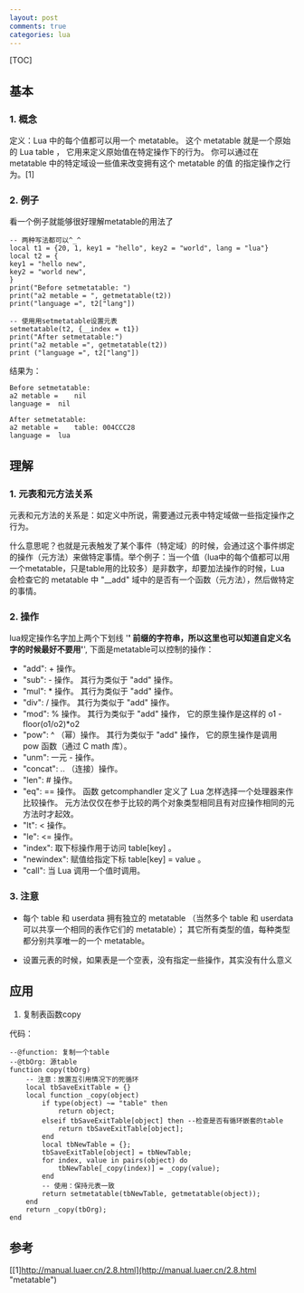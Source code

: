 ```yaml
---
layout: post
comments: true
categories: lua
---
```

[TOC]

## 基本

### 1. 概念
定义：Lua 中的每个值都可以用一个 metatable。 这个 metatable 就是一个原始的 Lua table ， 它用来定义原始值在特定操作下的行为。 你可以通过在 metatable 中的特定域设一些值来改变拥有这个 metatable 的值 的指定操作之行为。[1]

### 2. 例子

看一个例子就能够很好理解metatable的用法了

    -- 两种写法都可以^_^
	local t1 = {20, 1, key1 = "hello", key2 = "world", lang = "lua"}
	local t2 = {
	key1 = "hello new",
	key2 = "world new",
	}
	print("Before setmetatable: ")
	print("a2 metable = ", getmetatable(t2))
	print("language =", t2["lang"])

	-- 使用用setmetatable设置元表
	setmetatable(t2, {__index = t1})
	print("After setmetatable:")
	print("a2 metable =", getmetatable(t2))
	print ("language =", t2["lang"])

结果为：

    Before setmetatable: 
	a2 metable = 	nil
	language =	nil

	After setmetatable:
	a2 metable =	table: 004CCC28
	language =	lua

## 理解

### 1. 元表和元方法关系

元表和元方法的关系是：如定义中所说，需要通过元表中特定域做一些指定操作之行为。

什么意思呢？也就是元表触发了某个事件（特定域）的时候，会通过这个事件绑定的操作（元方法）来做特定事情。举个例子：当一个值（lua中的每个值都可以用一个metatable，只是table用的比较多）是非数字，却要加法操作的时候，Lua 会检查它的 metatable 中 "__add" 域中的是否有一个函数（元方法），然后做特定的事情。

### 2. 操作

lua规定操作名字加上两个下划线 '__' 前缀的字符串，所以这里也可以知道自定义名字的时候最好不要用'__', 下面是metatable可以控制的操作：

* "add": + 操作。
* "sub": - 操作。 其行为类似于 "add" 操作。
* "mul": * 操作。 其行为类似于 "add" 操作。
* "div": / 操作。 其行为类似于 "add" 操作。
* "mod": % 操作。 其行为类似于 "add" 操作， 它的原生操作是这样的 o1 - floor(o1/o2)*o2
* "pow": ^ （幂）操作。 其行为类似于 "add" 操作， 它的原生操作是调用 pow 函数（通过 C math 库）。
* "unm": 一元 - 操作。
* "concat": .. （连接）操作。
* "len": # 操作。
* "eq": == 操作。 函数 getcomphandler 定义了 Lua 怎样选择一个处理器来作比较操作。 元方法仅仅在参于比较的两个对象类型相同且有对应操作相同的元方法时才起效。
* "lt": < 操作。
* "le": <= 操作。
* "index": 取下标操作用于访问 table[key] 。
* "newindex": 赋值给指定下标 table[key] = value 。
* "call": 当 Lua 调用一个值时调用。


### 3. 注意

* 每个 table 和 userdata 拥有独立的 metatable （当然多个 table 和 userdata 可以共享一个相同的表作它们的 metatable）； 其它所有类型的值，每种类型都分别共享唯一的一个 metatable。

* 设置元表的时候，如果表是一个空表，没有指定一些操作，其实没有什么意义

## 应用

1. 复制表函数copy

代码：

	--@function: 复制一个table
	--@tbOrg: 源table
	function copy(tbOrg)
		-- 注意：放置互引用情况下的死循环
    	local tbSaveExitTable = {}
    	local function _copy(object)
	       	if type(object) ~= "table" then
	            return object;
	        elseif tbSaveExitTable[object] then	--检查是否有循环嵌套的table
	            return tbSaveExitTable[object];
	        end
	        local tbNewTable = {};
	        tbSaveExitTable[object] = tbNewTable;
	        for index, value in pairs(object) do
	            tbNewTable[_copy(index)] = _copy(value);	
	        end
			-- 使用：保持元表一致
	        return setmetatable(tbNewTable, getmetatable(object));
	    end
    	return _copy(tbOrg);
	end

## 参考

[[1]http://manual.luaer.cn/2.8.html](http://manual.luaer.cn/2.8.html "metatable")